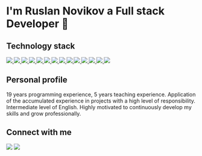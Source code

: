 # I'm Ruslan Novikov a Full stack Developer 👋

## Technology stack 
<a href='https://t.me/nofikoff'><img src="https://img.shields.io/badge/javascript%20-%23323330.svg?&style=for-the-badge&logo=javascript&logoColor=%23F7DF1E" /> <img src="https://img.shields.io/badge/node.js%20-%2343853D.svg?&style=for-the-badge&logo=node.js&logoColor=white" /> <img src="https://img.shields.io/badge/typescript%20-%23007ACC.svg?&style=for-the-badge&logo=typescript&logoColor=white" /> <img src="https://img.shields.io/badge/react%20-%2320232a.svg?&style=for-the-badge&logo=react&logoColor=%2361DAFB" /> <img src="https://img.shields.io/badge/php-%23777BB4.svg?&style=for-the-badge&logo=php&logoColor=white" /> <img src="https://img.shields.io/badge/symfony-%23777BB4.svg?&style=for-the-badge&logo=symfony&logoColor=white" /> <img src="https://img.shields.io/badge/laravel-%23777BB4.svg?&style=for-the-badge&logo=laravel&logoColor=white" /> <img src="https://img.shields.io/badge/yii2-%23777BB4.svg?&style=for-the-badge&logo=yii2&logoColor=white" />
<img src="https://img.shields.io/badge/go-%2300ADD8.svg?&style=for-the-badge&logo=go&logoColor=white" /> <img src="https://img.shields.io/badge/mysql-%2300f.svg?&style=for-the-badge&logo=mysql&logoColor=white" /> <img src="https://img.shields.io/badge/heroku%20-430098.svg?&style=for-the-badge&logo=heroku&logoColor=white" /> <img src="https://img.shields.io/badge/Ubuntu-%23232F3E?logo=ubuntu&logoColor=white&style=for-the-badge" /> <img src="https://img.shields.io/badge/Amazon%20AWS-%23232F3E?logo=amazon-aws&logoColor=white&style=for-the-badge" /> <img src="https://img.shields.io/badge/shell_script%20-%23121011.svg?&style=for-the-badge&logo=gnu-bash&logoColor=white" /></a>

## Personal profile
19 years programming experience, 5 years teaching experience.
Application of the accumulated experience in projects with a high level of responsibility. 
Intermediate level of English.
Highly motivated to continuously develop my skills and grow professionally. 

## Connect with me 
<a href='https://www.linkedin.com/in/terminovo/'><img src="https://img.shields.io/badge/linkedin-%230077B5.svg?&style=for-the-badge&logo=linkedin&logoColor=white" /></a> <a href='https://t.me/nofikoff'><img src="https://img.shields.io/badge/telegram-D14836?color=2CA5E0&style=for-the-badge&logo=telegram&logoColor=white" /></a>









